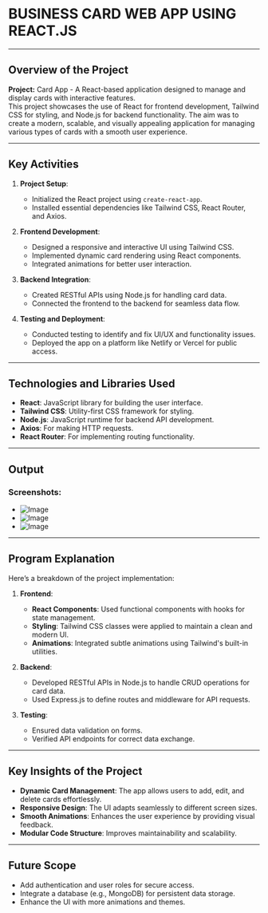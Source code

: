 
# BUSINESS CARD WEB APP USING REACT.JS


---

## Overview of the Project
**Project:** Card App - A React-based application designed to manage and display cards with interactive features.  
This project showcases the use of React for frontend development, Tailwind CSS for styling, and Node.js for backend functionality. The aim was to create a modern, scalable, and visually appealing application for managing various types of cards with a smooth user experience.  

---

## Key Activities

1. **Project Setup**:  
   - Initialized the React project using `create-react-app`.  
   - Installed essential dependencies like Tailwind CSS, React Router, and Axios.  

2. **Frontend Development**:  
   - Designed a responsive and interactive UI using Tailwind CSS.  
   - Implemented dynamic card rendering using React components.  
   - Integrated animations for better user interaction.  

3. **Backend Integration**:  
   - Created RESTful APIs using Node.js for handling card data.  
   - Connected the frontend to the backend for seamless data flow.

4. **Testing and Deployment**:  
   - Conducted testing to identify and fix UI/UX and functionality issues.  
   - Deployed the app on a platform like Netlify or Vercel for public access.

---

## Technologies and Libraries Used
- **React**: JavaScript library for building the user interface.  
- **Tailwind CSS**: Utility-first CSS framework for styling.  
- **Node.js**: JavaScript runtime for backend API development.  
- **Axios**: For making HTTP requests.  
- **React Router**: For implementing routing functionality.

---

## Output  
### Screenshots:
- ![Image](https://github.com/user-attachments/assets/f47e2548-5d85-48ba-85c7-27946415713e)
- ![Image](https://github.com/user-attachments/assets/0aff38e9-8b1b-4aba-bdb8-ece70e09f54f)
- ![Image](https://github.com/user-attachments/assets/4088caea-f0cb-4b14-b957-7ea0be7e1b0f)

---

## Program Explanation
Here’s a breakdown of the project implementation:

1. **Frontend**:  
   - **React Components**: Used functional components with hooks for state management.  
   - **Styling**: Tailwind CSS classes were applied to maintain a clean and modern UI.  
   - **Animations**: Integrated subtle animations using Tailwind's built-in utilities.  

2. **Backend**:  
   - Developed RESTful APIs in Node.js to handle CRUD operations for card data.  
   - Used Express.js to define routes and middleware for API requests.  

3. **Testing**:  
   - Ensured data validation on forms.  
   - Verified API endpoints for correct data exchange.  

---

## Key Insights of the Project
- **Dynamic Card Management**: The app allows users to add, edit, and delete cards effortlessly.  
- **Responsive Design**: The UI adapts seamlessly to different screen sizes.  
- **Smooth Animations**: Enhances the user experience by providing visual feedback.  
- **Modular Code Structure**: Improves maintainability and scalability.  

---

## Future Scope
- Add authentication and user roles for secure access.  
- Integrate a database (e.g., MongoDB) for persistent data storage.  
- Enhance the UI with more animations and themes.  
